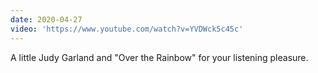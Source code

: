```yaml
---
date: 2020-04-27
video: 'https://www.youtube.com/watch?v=YVDWck5c45c'
---
```


A little Judy Garland and "Over the Rainbow" for your listening pleasure.
